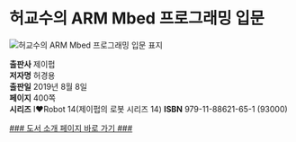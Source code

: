 # 허교수의 ARM Mbed 프로그래밍 입문

![허교수의 ARM Mbed 프로그래밍 입문 표지](http://image.yes24.com/Goods/77132174/800x0)

**출판사** 제이펍  
**저자명** 허경용    
**출판일** 2019년 8월 8일  
**페이지** 400쪽  
**시리즈** I♥️Robot 14(제이펍의 로봇 시리즈 14)
**ISBN** 979-11-88621-65-1 (93000)  

[### 도서 소개 페이지 바로 가기 ###](https://jpub.tistory.com/942)  
